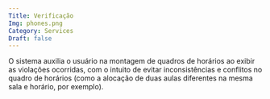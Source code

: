 ```yaml
---
Title: Verificação
Img: phones.png
Category: Services
Draft: false
---
```


O sistema auxilia o usuário na montagem de quadros de horários ao exibir as violações ocorridas, com o intuito de evitar inconsistências e conflitos no quadro de horários (como a alocação de duas aulas diferentes na mesma sala e horário, por exemplo).
